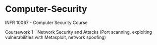# Computer-Security
INFR 10067 - Computer Security Course

Coursework 1 - Network Security and Attacks (Port scanning, exploiting vulnerabilities with Metasploit, network spoofing)
